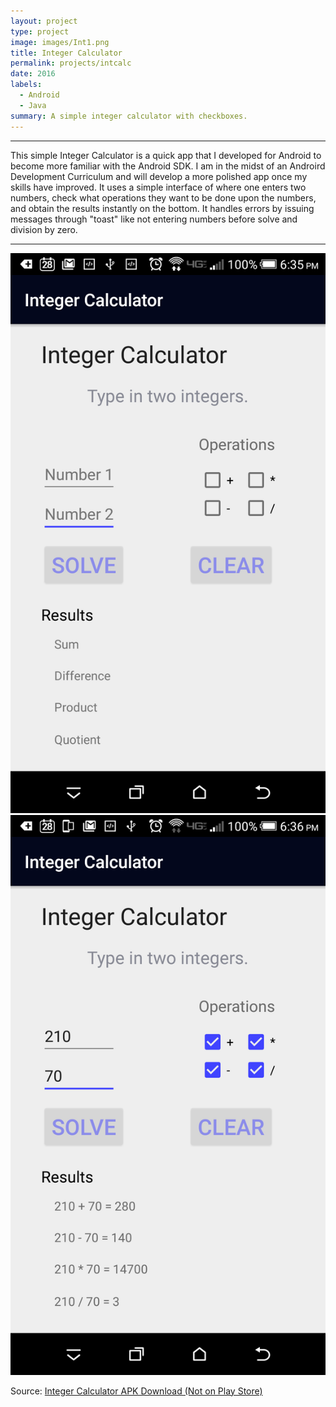 ```yaml
---
layout: project
type: project
image: images/Int1.png
title: Integer Calculator
permalink: projects/intcalc
date: 2016
labels:
  - Android
  - Java
summary: A simple integer calculator with checkboxes.
---
```



<hr>
This simple Integer Calculator is a quick app that I developed for Android to become more familiar with the Android SDK. I am in the midst of an Androird Development Curriculum and will develop a more polished app once my skills have improved. It uses a simple interface of where one enters two numbers, check what operations they want to be done upon the numbers, and obtain the results instantly on the bottom. It handles errors by issuing messages through "toast" like not entering numbers before solve and division by zero. 
<hr>

<img class="ui medium left rounded image" src="../images/Int3.png">
<img class="ui medium  right rounded image" src="../images/Int2.png">


Source: <a href="/images/calc.apk"><i class="large github icon "></i>Integer Calculator APK Download (Not on Play Store)</a>

